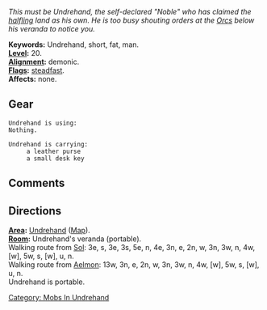 *This must be Undrehand, the self-declared "Noble" who has claimed the
[halfling](Halflings.md "wikilink") land as his own. He is too busy
shouting orders at the [Orcs](Orcs.md "wikilink") below his veranda to
notice you.*

**Keywords:** Undrehand, short, fat, man.  
**[Level](Level.md "wikilink"):** 20.  
**[Alignment](Alignment.md "wikilink"):** demonic.  
**[Flags](:Category:_Mob_Types.md "wikilink"):**
[steadfast](Sentinel_Mobs.md "wikilink").  
**Affects:** none.  

## Gear

`Undrehand is using:`  
`Nothing.`

`Undrehand is carrying:`  
`     a leather purse`  
`     a small desk key`

## Comments

## Directions

**[Area](:Category:_Areas.md "wikilink"):**
[Undrehand](:Category:_Undrehand.md "wikilink")
([Map](Undrehand_Map.md "wikilink")).  
**[Room](:Category:_Rooms.md "wikilink"):** Undrehand's veranda
(portable).  
Walking route from [Sol](Sol.md "wikilink"): 3e, s, 3e, 3s, 5e, n, 4e,
3n, e, 2n, w, 3n, 3w, n, 4w, \[w\], 5w, s, \[w\], u, n.  
Walking route from [Aelmon](Aelmon.md "wikilink"): 13w, 3n, e, 2n, w,
3n, 3w, n, 4w, \[w\], 5w, s, \[w\], u, n.  
Undrehand is portable.  

[Category: Mobs In Undrehand](Category:_Mobs_In_Undrehand "wikilink")
